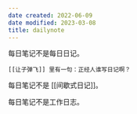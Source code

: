```yaml
---
date created: 2022-06-09
date modified: 2023-03-08
title: dailynote
---
```


每日笔记不是每日日记。

	[[让子弹飞]] 里有一句：正经人谁写日记啊？

每日笔记不是 [[间歇式日记]]。

每日笔记不是工作日志。
